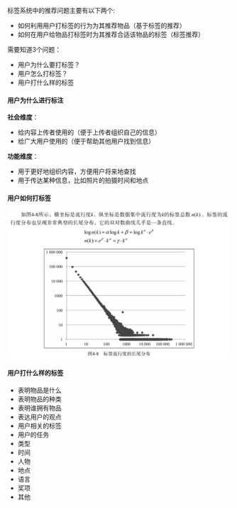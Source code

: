 标签系统中的推荐问题主要有以下两个:
- 如何利用用户打标签的行为为其推荐物品（基于标签的推荐）
- 如何在用户给物品打标签时为其推荐合适该物品的标签（标签推荐）

需要知道3个问题：
- 用户为什么要打标签？
- 用户怎么打标签？
- 用户打什么样的标签

#### 用户为什么进行标注

**社会维度**：
- 给内容上传者使用的（便于上传者组织自己的信息）
- 给广大用户使用的（便于帮助其他用户找到信息）

**功能维度**：
- 用于更好地组织内容，方便用户将来地查找
- 用于传达某种信息，比如照片的拍摄时间和地点

#### 用户如何打标签

![tagliuxingdu](./tagliuxingdu.jpg "tagliuxingdu")

#### 用户打什么样的标签

- 表明物品是什么
- 表明物品的种类
- 表明谁拥有物品
- 表达用户的观点
- 用户相关的标签
- 用户的任务
- 类型
- 时间
- 人物
- 地点
- 语言
- 奖项
- 其他

